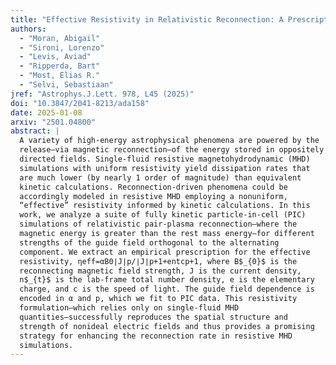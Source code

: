 ```yaml
---
title: "Effective Resistivity in Relativistic Reconnection: A Prescription Based on Fully Kinetic Simulations"
authors:
  - "Moran, Abigail"
  - "Sironi, Lorenzo"
  - "Levis, Aviad"
  - "Ripperda, Bart"
  - "Most, Elias R."
  - "Selvi, Sebastiaan"
jref: "Astrophys.J.Lett. 978, L45 (2025)"
doi: "10.3847/2041-8213/ada158"
date: 2025-01-08
arxiv: "2501.04800"
abstract: |
  A variety of high-energy astrophysical phenomena are powered by the
  release—via magnetic reconnection—of the energy stored in oppositely
  directed fields. Single-fluid resistive magnetohydrodynamic (MHD)
  simulations with uniform resistivity yield dissipation rates that
  are much lower (by nearly 1 order of magnitude) than equivalent
  kinetic calculations. Reconnection-driven phenomena could be
  accordingly modeled in resistive MHD employing a nonuniform,
  “effective” resistivity informed by kinetic calculations. In this
  work, we analyze a suite of fully kinetic particle-in-cell (PIC)
  simulations of relativistic pair-plasma reconnection—where the
  magnetic energy is greater than the rest mass energy—for different
  strengths of the guide field orthogonal to the alternating
  component. We extract an empirical prescription for the effective
  resistivity, ηeff=αB0∣J∣p/∣J∣p+1+entcp+1, where B$_{0}$ is the
  reconnecting magnetic field strength, J is the current density,
  n$_{t}$ is the lab-frame total number density, e is the elementary
  charge, and c is the speed of light. The guide field dependence is
  encoded in α and p, which we fit to PIC data. This resistivity
  formulation—which relies only on single-fluid MHD
  quantities—successfully reproduces the spatial structure and
  strength of nonideal electric fields and thus provides a promising
  strategy for enhancing the reconnection rate in resistive MHD
  simulations.
---
```

